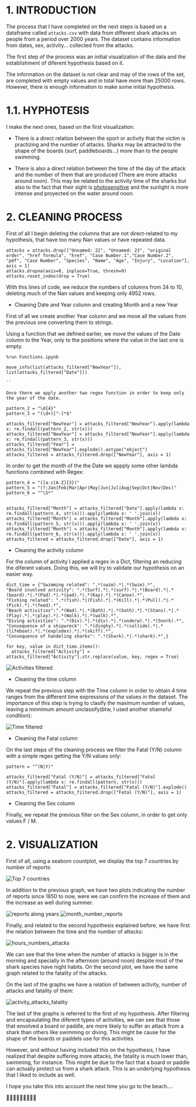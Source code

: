   # 1. INTRODUCTION

The process that I have completed on the next steps is based on a dataframe called `attacks.csv` with data from different shark attacks on people from a period over 2000 years. The dataset contains information from dates, sex, activity... collected from the attacks.

The first step of the process was an initial visualization of the data and the establishment of diferent hypothesis based on it. 

The information on the dataset is not clear and may of the rows of the set, are completed with empty values and in total have more than 25000 rows. However, there is enough information to make some initial hypothesis.




# 1.1. HYPHOTESIS

I make the next ones, based on the first visualization:

  -  There is a direct relation between the sport or activity that the victim is practizing and the number of attacks. Sharks may be attracted to the shape of the boards (surf, paddleboards...) more than to the people swimming.
  

 -  There is also a direct relation between the time of the day of the attack and the number of them that are produced (There are more attacks around noon). This may be related to the activity time of the sharks but also to the fact that their sight is [photosensitive](https://www.epicdiving.com/shark-vision/) and the sunlight is more intense and proyected on the water around noon.


# 2. CLEANING PROCESS

First of all I begin deleting the columns that are not direct-related to my hypothesis, that have too many Nan values or have repeated data.

```
attacks = attacks.drop(["Unnamed: 22", "Unnamed: 23", "original order", "href formula", "href", "Case Number.1","Case Number.2", "pdf", "Case Number", "Species", "Name", "Age", "Injury", "Location"], axis = 1)
attacks.dropna(axis=0, inplace=True, thresh=9)
attacks.reset_index(drop = True)
```
With this lines of code, we reduce the numbers of columns from 24 to 10, deleting much of the Nan values and keeping only 4952 rows.

 - Cleaning Date and Year column and creating Month and a new Year

First of all we create another Year column and we move all the values from the previous one converting them to strings.

Using a function that we defined earlier, we move the values of the Date column to the Year, only to the positions where the value in the last one is empty. 

```
%run Functions.ipynb

move_info(list(attacks_filtered["NewYear"]), list(attacks_filtered["Date"]))

``

Once there we apply another two regex function in order to keep only the year of the date.

pattern_2 = "\d{4}"
pattern_3 = "(\d+)[^-]*$"

attacks_filtered["NewYear"] = attacks_filtered["NewYear"].apply(lambda x: re.findall(pattern_2, str(x)))
attacks_filtered["NewYear"] = attacks_filtered["NewYear"].apply(lambda x: re.findall(pattern_3, str(x)))
attacks_filtered["Year"] = attacks_filtered["NewYear"].explode().astype("object")
attacks_filtered = attacks_filtered.drop(["NewYear"], axis = 1)
```

In order to get the month of the the Date we appply some other lambda functions combined with Regex:

```
pattern_4 = "([a-z|A-Z]{3})"
pattern_5 = "(?:Jan|Feb|Mar|Apr|May|Jun|Jul|Aug|Sep|Oct|Nov|Dec)"
pattern_6 = "^\S*"


attacks_filtered["Month"] = attacks_filtered["Date"].apply(lambda x: re.findall(pattern_4, str(x))).apply(lambda x: ' '.join(x))
attacks_filtered["Month"] = attacks_filtered["Month"].apply(lambda x: re.findall(pattern_5, str(x))).apply(lambda x: ' '.join(x))
attacks_filtered["Month"] = attacks_filtered["Month"].apply(lambda x: re.findall(pattern_6, str(x))).apply(lambda x: ' '.join(x))
attacks_filtered = attacks_filtered.drop(["Date"], axis = 1)
```
 - Cleaning the activity column

For the column of activity I applied a regex in a Dict, filtering an reducing the diferent values. Doing this, we will try to validate our hypothesis on an easier way.

```
dict_time = {"Swimming related": ".*(swim).*|.*(Swim).*",
"Board involved activity": ".*(Surf).*|.*(surf).*|.*(Board).*|.*(board).*|.*(Pad).*|.*(pad).*|.*(Kay).*|.*(Canoe).*",
"Fishing related": ".*(fish).*|(Fish).*|.*(Kill).*|.*(Pull).*|.*(Pick).*|.*(feed).*",
"Beach activities":".*(Wad).*|.*(Bath).*|.*(bath).*|.*(Stans).*|.*(Play).*|.*(play).*|.*(Walk).*|.*(walk).*",
"Diving activities": ".*(Div).*|.*(div).*|.*(underw).*|.*(Snork).*",
"Consequence of a shipwreck": ".*(dinghy).*|.*(collide).*|.*(lifeboat).*|.*(explodex).*|.*(skiff).*",
"Consequence of handeling sharks": ".*(Shark).*|.*(shark).*",}

for key, value in dict_time.items():
  attacks_filtered["Activity"] = attacks_filtered["Activity"].str.replace(value, key, regex = True)

```

![Activities filtered](../images/Activity%20filtered.png)

 - Cleaning the time column
  
We repeat the previous step with the Time column in order to obtain 4 time ranges from the  different time expressions of the values in the dataset. The importance of this step is trying to clasify the maximum number of values, leaving a minnimum amount unclassify(btw, I used another shameful condition):

![Time filtered](../images/Time%20filtered.png)

- Cleaning the Fatal column

On the last steps of the cleaning process we filter the Fatal (Y/N) column with a simple regex getting the Y/N values only:

```
pattern = "^(N|Y)"

attacks_filtered["Fatal (Y/N)"] = attacks_filtered["Fatal (Y/N)"].apply(lambda x: re.findall(pattern, str(x)))
attacks_filtered["Fatal"] = attacks_filtered["Fatal (Y/N)"].explode()
attacks_filtered = attacks_filtered.drop(["Fatal (Y/N)"], axis = 1)
```
- Cleaning the Sex column
  
Finally, we repeat the previous filter on the Sex column, in order to get only values F / M.

# 2. VISUALIZATION

First of all, using a seaborn countplot,  we display the top 7 countries by number of reports:

![Top 7 countries](../images/Top7_countries.jpg)

In addition to the previous graph, we have two plots indicating the number of reports since 1850 to now, were we can confirm the increase of them and the increase as well during summer.

![reports along years](../images/reports_along_years.jpg)
![month_number_reports](../images/month_number_reports.jpg)


Finally, and related to the second hypothesis explained before, we have first the relation between the time and the number of attacks:

![hours_numbers_attacks](../images/hours_number_attacks.jpg)

We can see that the time when the number of attacks is bigger is in the morning and specially in the afternoon (around noon) despite most of the shark species have night habits. On the second plot, we have the same graph related to the fatality of the attacks.

On the last of the graphs we have a relation of  between activity, number of attacks and fatality of them:

![activity_attacks_fatality](../images/activity_attacks_fatality.jpg)

The last of the graphs is referred to the first of my hypothesis. After filtering and encapsulating the diferent types of activities, we can see that those that envolved a board or paddle, are more likely to suffer an attack from a shark than others like swimming or diving. This might be cause for the shape of the boards or paddels use for this activities.

However, and without having included this on the hypothesis, I have realized that despite suffering more attacks, the fatality is much lower than, swimming, for instance. This might be due to the fact that a board or paddle can actually protect us from a shark attack. This is an underlying hypothesis that I liked to include as well.

I hope you take this into account the next time you go to the beach....

🦈🦈🦈🦈🦈🦈🦈🦈🦈





  






